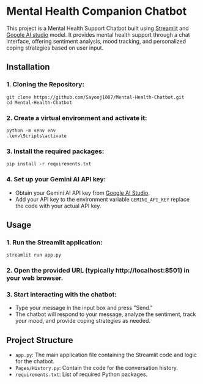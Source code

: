 # Mental Health Companion Chatbot
This project is a Mental Health Support Chatbot built using [Streamlit](https://streamlit.io/) and [Google AI studio](https://aistudio.google.com/prompts/new_chat) model. It provides mental health support through a chat interface, offering sentiment analysis, mood tracking, and personalized coping strategies based on user input.

## Installation
### 1. Cloning the Repository:
```
git clone https://github.com/Sayooj1007/Mental-Health-Chatbot.git
cd Mental-Health-Chatbot
```
### 2. Create a virtual environment and activate it:
```
python -m venv env
.\env\Scripts\activate
```
### 3. Install the required packages:
```
pip install -r requirements.txt
```
### 4. Set up your Gemini AI API key:
- Obtain your Gemini AI API key from [Google AI Studio](https://aistudio.google.com/prompts/new_chat).
- Add your API key to the environment variable `GEMINI_API_KEY` replace the code with your actual API key.

## Usage
### 1. Run the Streamlit application:
```
streamlit run app.py
```
### 2. Open the provided URL (typically http://localhost:8501) in your web browser.
### 3. Start interacting with the chatbot:
- Type your message in the input box and press "Send."
- The chatbot will respond to your message, analyze the sentiment, track your mood, and provide coping strategies as needed.
## Project Structure
- `app.py`: The main application file containing the Streamlit code and logic for the chatbot.
- `Pages/History.py`: Contain the code for the conversation history.
- `requirements.txt`: List of required Python packages.
